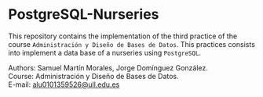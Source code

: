 # PostgreSQL-Nurseries
This repository contains the implementation of the third practice of the course `Administración y Diseño de Bases de Datos`. This practices consists into implement a data base of a nurseries using `PostgreSQL`.

Authors: Samuel Martín Morales, Jorge Domínguez González.\
Course: Administración y Diseño de Bases de Datos.\
E-mail: alu0101359526@ull.edu.es
